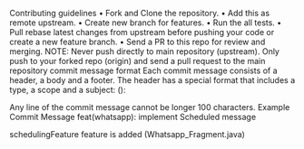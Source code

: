 Contributing guidelines
    • Fork and Clone the repository.
    • Add this as remote upstream.
    • Create new branch for features.
    • Run the all tests.
    • Pull rebase latest changes from upstream before pushing your code or create a new feature branch.
    • Send a PR to this repo for review and merging. 
NOTE:
Never push directly to main repository (upstream).
Only push to your forked repo (origin) and send a pull request to the main repository
commit message format
Each commit message consists of a header, a body and a footer. The header has a special format that includes a type, a scope and a subject:
<type>(<scope>): <subject>
<BLANK LINE>
<body>
Any line of the commit message cannot be longer 100 characters. Example Commit Message
feat(whatsapp): implement Scheduled message

schedulingFeature feature is added (Whatsapp_Fragment.java)

